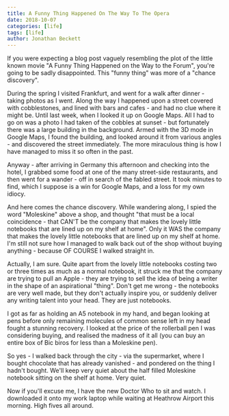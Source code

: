 ```yaml
---
title: A Funny Thing Happened On The Way To The Opera
date: 2018-10-07
categories: [life]
tags: [life]
author: Jonathan Beckett
---
```


If you were expecting a blog post vaguely resembling the plot of the little known movie "A Funny Thing Happened on the Way to the Forum", you're going to be sadly disappointed. This "funny thing" was more of a "chance discovery".

During the spring I visited Frankfurt, and went for a walk after dinner - taking photos as I went. Along the way I happened upon a street covered with cobblestones, and lined with bars and cafes - and had no clue where it might be. Until last week, when I looked it up on Google Maps. All I had to go on was a photo I had taken of the cobbles at sunset - but fortunately there was a large building in the background. Armed with the 3D mode in Google Maps, I found the building, and looked around it from various angles - and discovered the street immediately. The more miraculous thing is how I have managed to miss it so often in the past.

Anyway - after arriving in Germany this afternoon and checking into the hotel, I grabbed some food at one of the many street-side restaurants, and then went for a wander - off in search of the fabled street. It took minutes to find, which I suppose is a win for Google Maps, and a loss for my own idiocy.

And here comes the chance discovery. While wandering along, I spied the word "Moleskine" above a shop, and thought "that must be a local coincidence - that CAN'T be the company that makes the lovely little notebooks that are lined up on my shelf at home". Only it WAS the company that makes the lovely little notebooks that are lined up on my shelf at home. I'm still not sure how I managed to walk back out of the shop without buying anything - because OF COURSE I walked straight in.

Actually, I am sure. Quite apart from the lovely little notebooks costing two or three times as much as a normal notebook, it struck me that the company are trying to pull an Apple - they are trying to sell the idea of being a writer in the shape of an aspirational "thing". Don't get me wrong - the notebooks are very well made, but they don't actually inspire you, or suddenly deliver any writing talent into your head. They are just notebooks.

I got as far as holding an A5 notebook in my hand, and began looking at pens before only remaining molecules of common sense left in my head fought a stunning recovery. I looked at the price of the rollerball pen I was considering buying, and realised the madness of it all (you can buy an entire box of Bic biros for less than a Moleskine pen).

So yes - I walked back through the city - via the supermarket, where I bought chocolate that has already vanished - and pondered on the thing I hadn't bought. We'll keep very quiet about the half filled Moleskine notebook sitting on the shelf at home. Very quiet.

Now if you'll excuse me, I have the new Doctor Who to sit and watch. I downloaded it onto my work laptop while waiting at Heathrow Airport this morning. High fives all around.